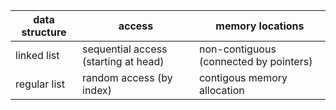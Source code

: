 | data structure | access                               | memory locations                       |
| -------------- | ------------------------------------ | -------------------------------------- |
| linked list    | sequential access (starting at head) | non-contiguous (connected by pointers) |
| regular list   | random access (by index)             | contigous memory allocation            |
